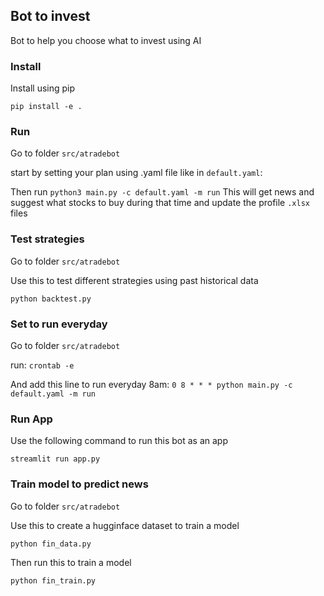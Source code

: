 ## Bot to invest

Bot to help you choose what to invest using AI 

### Install

Install using pip
```
pip install -e .
```

### Run 
Go to folder `src/atradebot`

start by setting your plan using .yaml file like in  `default.yaml`: 


Then run `python3 main.py -c default.yaml -m run`
This will get news and suggest what stocks to buy during that time and update the profile `.xlsx` files

### Test strategies
Go to folder `src/atradebot`

Use this to test different strategies using past historical data
```
python backtest.py
```

### Set to run everyday
Go to folder `src/atradebot`

run: `crontab -e`

And add this line to run everyday 8am: 
`0 8 * * * python main.py -c default.yaml -m run`


### Run App

Use the following command to run this bot as an app

```
streamlit run app.py
```

### Train model to predict news 
Go to folder `src/atradebot`

Use this to create a hugginface dataset to train a model
```
python fin_data.py
```
Then run this to train a model
```
python fin_train.py
```

